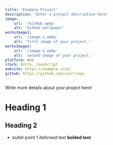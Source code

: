 ```yaml
---
title: 'Example Project'
description: 'Enter a project description here'
image:
    url: '/GitHub.webp'
    alt: 'GitHub wallpaper'
worksImage1:
    url: '/image-1.webp'
    alt: 'first image of your project.'
worksImage2:
    url: '/image-2.webp'
    alt: 'second image of your project.'
platform: Web
stack: Astro, JavaScript
website: https://example.site/
github: https://github.com/user/repo
---
```


Write more details about your project here!

# Heading 1
## Heading 2 

* bullet point 1
*italicised text*
**bolded text**
